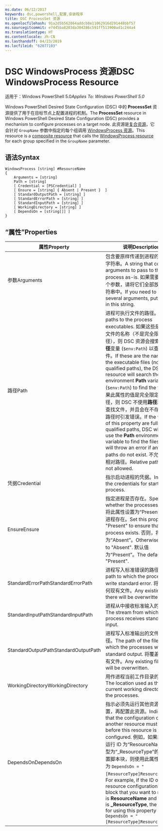 ```yaml
---
ms.date: 06/12/2017
keywords: dsc,powershell,配置,安装程序
title: DSC ProcessSet 资源
ms.openlocfilehash: 91a2d5b562864addcb8e11062916d291448bbf57
ms.sourcegitcommit: e7445ba8203da304286c591ff513900ad1c244a4
ms.translationtype: HT
ms.contentlocale: zh-CN
ms.lasthandoff: 04/23/2019
ms.locfileid: "62077103"
---
```

# <a name="dsc-windowsprocess-resource"></a><span data-ttu-id="1896e-103">DSC WindowsProcess 资源</span><span class="sxs-lookup"><span data-stu-id="1896e-103">DSC WindowsProcess Resource</span></span>

<span data-ttu-id="1896e-104">适用于：Windows PowerShell 5.0</span><span class="sxs-lookup"><span data-stu-id="1896e-104">_Applies To: Windows PowerShell 5.0_</span></span>

<span data-ttu-id="1896e-105">Windows PowerShell Desired State Configuration (DSC) 中的 **ProcessSet** 资源提供了用于在目标节点上配置进程的机制。</span><span class="sxs-lookup"><span data-stu-id="1896e-105">The **ProcessSet** resource in Windows PowerShell Desired State Configuration (DSC) provides a mechanism to configure processes on a target node.</span></span> <span data-ttu-id="1896e-106">此资源是[复合资源](../../../resources/authoringResourceComposite.md)，它会针对 `GroupName` 参数中指定的每个组调用 [WindowsProcess 资源](windowsProcessResource.md)。</span><span class="sxs-lookup"><span data-stu-id="1896e-106">This resource is a [composite resource](../../../resources/authoringResourceComposite.md) that calls the [WindowsProcess resource](windowsProcessResource.md) for each group specified in the `GroupName` parameter.</span></span>

## <a name="syntax"></a><span data-ttu-id="1896e-107">语法</span><span class="sxs-lookup"><span data-stu-id="1896e-107">Syntax</span></span>

```
WindowsProcess [string] #ResourceName
{
    Arguments = [string]
    Path = [string]
    [ Credential = [PSCredential] ]
    [ Ensure = [string] { Absent | Present }  ]
    [ StandardOutputPath = [string] ]
    [ StandardErrorPath = [string] ]
    [ StandardInputPath = [string] ]
    [ WorkingDirectory = [string] ]
    [ DependsOn = [string[]] ]
}
```

## <a name="properties"></a><span data-ttu-id="1896e-108">“属性”</span><span class="sxs-lookup"><span data-stu-id="1896e-108">Properties</span></span>

| <span data-ttu-id="1896e-109">属性</span><span class="sxs-lookup"><span data-stu-id="1896e-109">Property</span></span> | <span data-ttu-id="1896e-110">说明</span><span class="sxs-lookup"><span data-stu-id="1896e-110">Description</span></span> |
| --- | --- |
| <span data-ttu-id="1896e-111">参数</span><span class="sxs-lookup"><span data-stu-id="1896e-111">Arguments</span></span>| <span data-ttu-id="1896e-112">包含要原样传递到进程的参数的字符串。</span><span class="sxs-lookup"><span data-stu-id="1896e-112">A string that contains arguments to pass to the process as-is.</span></span> <span data-ttu-id="1896e-113">如果需要传递多个参数，请将它们全部放在此字符串中。</span><span class="sxs-lookup"><span data-stu-id="1896e-113">If you need to pass several arguments, put them all in this string.</span></span>|
| <span data-ttu-id="1896e-114">路径</span><span class="sxs-lookup"><span data-stu-id="1896e-114">Path</span></span>| <span data-ttu-id="1896e-115">进程可执行文件的路径。</span><span class="sxs-lookup"><span data-stu-id="1896e-115">The paths to the process executables.</span></span> <span data-ttu-id="1896e-116">如果这些是可执行文件的名称（不是完全限定的路径），则 DSC 资源会搜索环境**路径**变量 (`$env:Path`) 以查找文件。</span><span class="sxs-lookup"><span data-stu-id="1896e-116">If these are the names of the executable files (not fully qualified paths), the DSC resource will search the environment **Path** variable (`$env:Path`) to find the files.</span></span> <span data-ttu-id="1896e-117">如果此属性的值是完全限定的路径，则 DSC 不使用**路径**环境变量查找文件，并且会在不存在任何路径时引发错误。</span><span class="sxs-lookup"><span data-stu-id="1896e-117">If the values of this property are fully qualified paths, DSC will not use the **Path** environment variable to find the files, and will throw an error if any of the paths do not exist.</span></span> <span data-ttu-id="1896e-118">不允许使用相对路径。</span><span class="sxs-lookup"><span data-stu-id="1896e-118">Relative paths are not allowed.</span></span>|
| <span data-ttu-id="1896e-119">凭据</span><span class="sxs-lookup"><span data-stu-id="1896e-119">Credential</span></span>| <span data-ttu-id="1896e-120">指示启动进程的凭据。</span><span class="sxs-lookup"><span data-stu-id="1896e-120">Indicates the credentials for starting the process.</span></span>|
| <span data-ttu-id="1896e-121">Ensure</span><span class="sxs-lookup"><span data-stu-id="1896e-121">Ensure</span></span>| <span data-ttu-id="1896e-122">指定进程是否存在。</span><span class="sxs-lookup"><span data-stu-id="1896e-122">Specifies whether the processes exists.</span></span> <span data-ttu-id="1896e-123">将此属性设置为“Present”以确保进程存在。</span><span class="sxs-lookup"><span data-stu-id="1896e-123">Set this property to "Present" to ensure that the process exists.</span></span> <span data-ttu-id="1896e-124">否则，将其设置为“Absent”。</span><span class="sxs-lookup"><span data-stu-id="1896e-124">Otherwise, set it to "Absent".</span></span> <span data-ttu-id="1896e-125">默认值为“Present”。</span><span class="sxs-lookup"><span data-stu-id="1896e-125">The default is "Present".</span></span>|
| <span data-ttu-id="1896e-126">StandardErrorPath</span><span class="sxs-lookup"><span data-stu-id="1896e-126">StandardErrorPath</span></span>| <span data-ttu-id="1896e-127">进程写入标准错误的路径。</span><span class="sxs-lookup"><span data-stu-id="1896e-127">The path to which the processes write standard error.</span></span> <span data-ttu-id="1896e-128">将覆盖任何现有文件。</span><span class="sxs-lookup"><span data-stu-id="1896e-128">Any existing file there will be overwritten.</span></span>|
| <span data-ttu-id="1896e-129">StandardInputPath</span><span class="sxs-lookup"><span data-stu-id="1896e-129">StandardInputPath</span></span>| <span data-ttu-id="1896e-130">进程从中接收标准输入的流。</span><span class="sxs-lookup"><span data-stu-id="1896e-130">The stream from which the process receives standard input.</span></span>|
| <span data-ttu-id="1896e-131">StandardOutputPath</span><span class="sxs-lookup"><span data-stu-id="1896e-131">StandardOutputPath</span></span>| <span data-ttu-id="1896e-132">进程写入标准输出的文件的路径。</span><span class="sxs-lookup"><span data-stu-id="1896e-132">The path of the file to which the processes write standard output.</span></span> <span data-ttu-id="1896e-133">将覆盖任何现有文件。</span><span class="sxs-lookup"><span data-stu-id="1896e-133">Any existing file there will be overwritten.</span></span>|
| <span data-ttu-id="1896e-134">WorkingDirectory</span><span class="sxs-lookup"><span data-stu-id="1896e-134">WorkingDirectory</span></span>| <span data-ttu-id="1896e-135">用作进程当前工作目录的位置。</span><span class="sxs-lookup"><span data-stu-id="1896e-135">The location used as the current working directory for the processes.</span></span>|
| <span data-ttu-id="1896e-136">DependsOn</span><span class="sxs-lookup"><span data-stu-id="1896e-136">DependsOn</span></span> | <span data-ttu-id="1896e-137">指示必须先运行其他资源的配置，再配置此资源。</span><span class="sxs-lookup"><span data-stu-id="1896e-137">Indicates that the configuration of another resource must run before this resource is configured.</span></span> <span data-ttu-id="1896e-138">例如，如果想要首先运行 ID 为“ResourceName”、类型为“_ResourceType”的资源配置脚本块，则使用此属性的语法为 `DependsOn = "[ResourceType]ResourceName"`。</span><span class="sxs-lookup"><span data-stu-id="1896e-138">For example, if the ID of the resource configuration script block that you want to run first is **ResourceName** and its type is **_ResourceType**, the syntax for using this property is `DependsOn = "[ResourceType]ResourceName"` .</span></span>|
